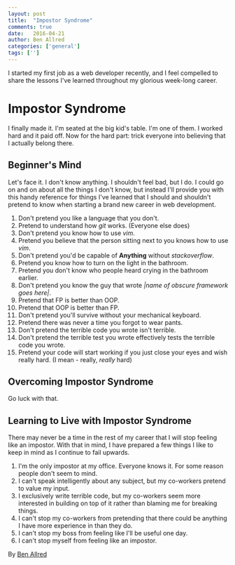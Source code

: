 ```yaml
---
layout: post
title:  "Impostor Syndrome"
comments: true
date:   2016-04-21
author: Ben Allred
categories: ['general']
tags: ['']
---
```


I started my first job as a web developer recently, and I feel compelled to share
the lessons I've learned throughout my glorious week-long career.

# Impostor Syndrome

I finally made it. I'm seated at the big kid's table. I'm one of them. I worked hard and it paid off. Now for the hard part: trick everyone into believing that I actually belong there.

## Beginner's Mind

Let's face it. I don't know anything. I shouldn't feel bad, but I do. I could go on and on about all the things I don't know, but instead I'll provide you with this handy reference for things I've learned that I should and shouldn't pretend to know when starting a brand new career in web development.

1. Don't pretend you like a language that you don't.
1. Pretend to understand how _git_ works. (Everyone else does)
1. Don't pretend you know how to use _vim_.
1. Pretend you believe that the person sitting next to you knows how to use _vim_.
1. Don't pretend you'd be capable of **Anything** without _stackoverflow_.
1. Pretend you know how to turn on the light in the bathroom.
1. Pretend you don't know who people heard crying in the bathroom earlier.
1. Don't pretend you know the guy that wrote _|name of obscure framework goes here|_.
1. Pretend that FP is better than OOP.
1. Pretend that OOP is better than FP.
1. Don't pretend you'll survive without your mechanical keyboard.
1. Pretend there was never a time you forgot to wear pants.
1. Don't pretend the terrible code you wrote isn't terrible.
1. Don't pretend the terrible test you wrote effectively tests the terrible code you wrote.
1. Pretend your code will start working if you just close your eyes and wish really hard. (I mean - really, _really_ hard)

## Overcoming Impostor Syndrome

Go luck with that.

## Learning to Live with Impostor Syndrome

There may never be a time in the rest of my career that I will stop feeling like an impostor. With that in mind, I have prepared a few things I like to keep in mind as I continue to fail upwards.

1. I'm the only impostor at my office. Everyone knows it. For some reason people don't seem to mind.
1. I can't speak intelligently about any subject, but my co-workers pretend to value my input.
1. I exclusively write terrible code, but my co-workers seem more interested in building on top of it rather than blaming me for breaking things.
1. I can't stop my co-workers from pretending that there could be anything I have more experience in than they do.
1. I can't stop my boss from feeling like I'll be useful one day.
1. I can't stop myself from feeling like an impostor.

By [Ben Allred](https://www.github.com/skuttleman)
